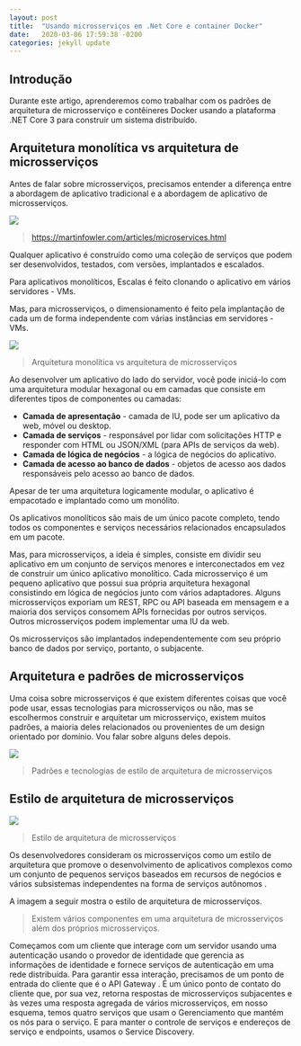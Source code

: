 ```yaml
---
layout: post
title:  "Usando microsserviços em .Net Core e container Docker"
date:   2020-03-06 17:59:38 -0200
categories: jekyll update
---
```


## Introdução

Durante este artigo, aprenderemos como trabalhar com os padrões de arquitetura de microsserviço e contêineres Docker usando a plataforma .NET Core 3 para construir um sistema distribuído.

## Arquitetura monolítica vs arquitetura de microsserviços

Antes de falar sobre microsserviços, precisamos entender a diferença entre a abordagem de aplicativo tradicional e a abordagem de aplicativo de microsserviços.

![](https://miro.medium.com/max/700/1*6iFbmAd5ME5eHjEMqGdHHA.png)

>https://martinfowler.com/articles/microservices.html

Qualquer aplicativo é construído como uma coleção de serviços que podem ser desenvolvidos, testados, com versões, implantados e escalados.

Para aplicativos monolíticos, Escalas é feito clonando o aplicativo em vários servidores - VMs.

Mas, para microsserviços, o dimensionamento é feito pela implantação de cada um de forma independente com várias instâncias em servidores - VMs.

![](https://miro.medium.com/max/700/1*poYG_SVBsal_bdfG0RvAGA.png)

>Arquitetura monolítica vs arquitetura de microsserviços

Ao desenvolver um aplicativo do lado do servidor, você pode iniciá-lo com uma arquitetura modular hexagonal ou em camadas que consiste em diferentes tipos de componentes ou camadas:

- **Camada de apresentação** - camada de IU, pode ser um aplicativo da web, móvel ou desktop.
- **Camada de serviços** - responsável por lidar com solicitações HTTP e responder com HTML ou JSON/XML (para APIs de serviços da web).
- **Camada de lógica de negócios** - a lógica de negócios do aplicativo.
- **Camada de acesso ao banco de dados** - objetos de acesso aos dados responsáveis pelo acesso ao banco de dados.

Apesar de ter uma arquitetura logicamente modular, o aplicativo é empacotado e implantado como um monólito.

Os aplicativos monolíticos são mais de um único pacote completo, tendo todos os componentes e serviços necessários relacionados encapsulados em um pacote.

Mas, para microsserviços, a ideia é simples, consiste em dividir seu aplicativo em um conjunto de serviços menores e interconectados em vez de construir um único aplicativo monolítico. Cada microsserviço é um pequeno aplicativo que possui sua própria arquitetura hexagonal consistindo em lógica de negócios junto com vários adaptadores. Alguns microsserviços exporiam um REST, RPC ou API baseada em mensagem e a maioria dos serviços consomem APIs fornecidas por outros serviços. Outros microsserviços podem implementar uma IU da web.


Os microsserviços são implantados independentemente com seu próprio banco de dados por serviço, portanto, o subjacente.

## Arquitetura e padrões de microsserviços

Uma coisa sobre microsserviços é que existem diferentes coisas que você pode usar, essas tecnologias para microsserviços ou não, mas se escolhermos construir e arquitetar um microsserviço, existem muitos padrões, a maioria deles relacionados ou provenientes de um design orientado por domínio. Vou falar sobre alguns deles depois.

![](https://miro.medium.com/max/700/1*iwABO73Wp7MdG9JfjqsFuQ.png)

>Padrões e tecnologias de estilo de arquitetura de microsserviços

## Estilo de arquitetura de microsserviços

![](https://miro.medium.com/max/700/1*m4Q4ojNKiqKREv4DKiqJmg.png)

>Estilo de arquitetura de microsserviços

Os desenvolvedores consideram os microsserviços como um estilo de arquitetura que promove o desenvolvimento de aplicativos complexos como um conjunto de pequenos serviços baseados em recursos de negócios e vários subsistemas independentes na forma de serviços autônomos .

A imagem a seguir mostra o estilo de arquitetura de microsserviços.

>Existem vários componentes em uma arquitetura de microsserviços além dos próprios microsserviços.

Começamos com um cliente que interage com um servidor usando uma autenticação usando o provedor de identidade que gerencia as informações de identidade e fornece serviços de autenticação em uma rede distribuída. Para garantir essa interação, precisamos de um ponto de entrada do cliente que é o API Gateway . É um único ponto de contato do cliente que, por sua vez, retorna respostas de microsserviços subjacentes e às vezes uma resposta agregada de vários microsserviços, em nosso esquema, temos quatro serviços que usam o Gerenciamento que mantém os nós para o serviço. E para manter o controle de serviços e endereços de serviço e endpoints, usamos o Service Discovery.




